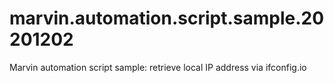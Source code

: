 # marvin.automation.script.sample.20201202
Marvin automation script sample: retrieve local IP address via ifconfig.io
